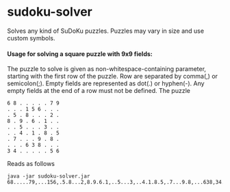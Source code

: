 sudoku-solver
=============
Solves any kind of SuDoKu puzzles. Puzzles may vary in size and use custom symbols.

#### Usage for solving a square puzzle with 9x9 fields:
The puzzle to solve is given as non-whitespace-containing parameter, starting with the first row of the puzzle. Row are separated by comma(,) or semicolon(;). Empty fields are represented as dot(.) or hyphen(-). Any empty fields at the end of a row must not be defined. The puzzle

    6 8 . . . . . 7 9
    . . . 1 5 6 . . .
    . 5 . 8 . . . 2 .
    8 . 9 . 6 . 1 . .
    . . 5 . . . 3 . .
    . . 4 . 1 . 8 . 5
    . 7 . . . 9 . 8 .
    . . . 6 3 8 . . .
    3 4 . . . . . 5 6
Reads as follows

    java -jar sudoku-solver.jar 68.....79,...156,.5.8...2,8.9.6.1,..5...3,..4.1.8.5,.7...9.8,...638,34.....56

